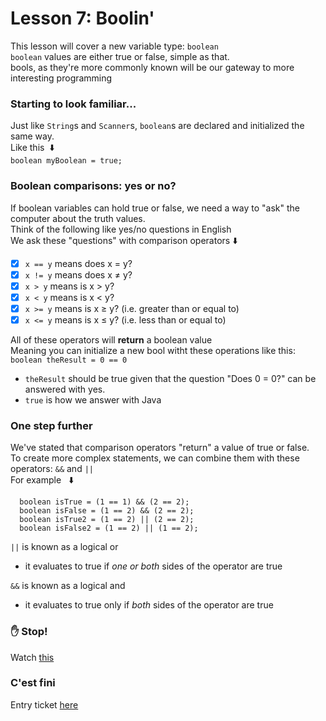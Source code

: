 # Lesson 7: Boolin'
This lesson will cover a new variable type: `boolean`\
`boolean` values are either true or false, simple as that.\
bools, as they're more commonly known will be our gateway to more interesting programming

### Starting to look familiar...
Just like `String`s and `Scanner`s, `boolean`s are declared and initialized the same way.\
Like this &nbsp;:arrow_down:\
`boolean myBoolean = true;`

### Boolean comparisons: yes or no?
If boolean variables can hold true or false, we need a way to "ask" the computer about the truth values.\
Think of the following like yes/no questions in English\
We ask these "questions" with comparison operators&nbsp;:arrow_down:
  - [x] `x == y` means does x = y?
  - [x] `x != y` means does x ≠ y?
  - [x] `x > y` means is x > y?
  - [x] `x < y` means is x < y?
  - [x] `x >= y` means is x ≥ y? (i.e. greater than or equal to)
  - [x] `x <= y` means is x ≤ y? (i.e. less than or equal to)
  
All of these operators will **return** a boolean value\
Meaning you can initialize a new bool witht these operations like this: `boolean theResult = 0 == 0`
  - `theResult` should be true given that the question "Does 0 = 0?" can be answered with yes.
  - `true` is how we answer with Java

### One step further
We've stated that comparison operators "return" a value of true or false.\
To create more complex statements, we can combine them with these operators: `&&` and `||`\
For example &nbsp; :arrow_down:
```
  boolean isTrue = (1 == 1) && (2 == 2);
  boolean isFalse = (1 == 2) && (2 == 2);
  boolean isTrue2 = (1 == 2) || (2 == 2);
  boolean isFalse2 = (1 == 2) || (1 == 2);
```

`||` is known as a logical or
  - it evaluates to true if _one or both_ sides of the operator are true

`&&` is known as a logical and 
  - it evaluates to true only if _both_ sides of the operator are true

### :hand:&nbsp;Stop!
Watch [this](https://themadeiraschool.sharepoint.com/sites/IntrotoCS/Shared%20Documents/General/Videos/lesson7Video1.mov)

### C'est fini
Entry ticket [here](https://forms.office.com/Pages/ResponsePage.aspx?id=P9fbuiFvgkyZJ5ogeV5C0bXAAGShYuhAq0O_bKHZJnxUN05YRlBPRkRPODRBMDRLMVdQQ1ZKS1g4USQlQCN0PWcu)


  
